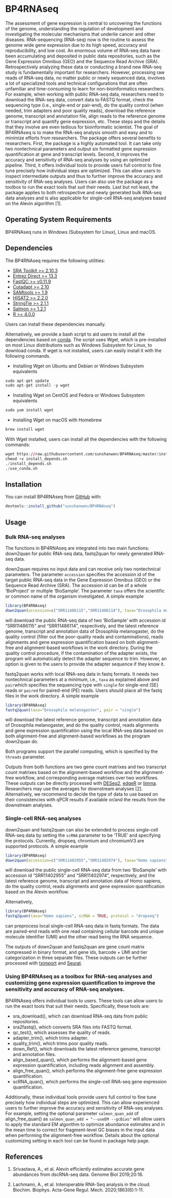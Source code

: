 
<!-- README.md is generated from README.Rmd. Please edit that file -->

# BP4RNAseq

The assessment of gene expression is central to uncovering the functions
of the genome, understanding the regulation of development and
investigating the molecular mechanisms that underlie cancer and other
diseases. RNA-sequencing (RNA-seq) now is the routine to assess the
genome wide gene expression due to its high speed, accuracy and
reproducibility, and low cost. An enormous volume of RNA-seq data have
been accumulating and deposited in public data repositories, such as the
Gene Expression Omnibus (GEO) and the Sequence Read Archive (SRA).
Retrospectively analyzing these data or conducting a brand new RNA-seq
study is fundamentally important for researchers. However, processing
raw reads of RNA-seq data, no matter public or newly sequenced data,
involves a lot of specialized tools and technical configurations that
are often unfamiliar and time-consuming to learn for non-bioinformatics
researchers. For example, when working with public RNA-seq data,
researchers need to download the RNA-seq data, convert data to FASTQ
format, check the sequencing type (i.e., single-end or pair-end), do the
quality control (when needed, trim adapters and poor quality reads),
download the reference genome, transcript and annotation file, align
reads to the reference genome or transcript and quantify gene
expression, etc. These steps and the details that they involve are even
tedious for bioinformatic scientist. The goal of BP4RNAseq is to make
the RNA-seq analysis smooth and easy and to minimize efforts from
researchers. The package offers several benefits to researchers. First,
the package is a highly automated tool. It can take only two
nontechnical parameters and output six formatted gene expression
quantification at gene and transcript levels. Second, it improves the
accuracy and sensitivity of RNA-seq analyses by using an optimized
pipeline. Third, it offers individual tools to provide users full
control to fine tune precisely how individual steps are optimized. This
can allow users to inspect intermediate outputs and thus to further
improve the accuracy and sensitivity of RNA-seq analyses. Users can also
use the package as a toolbox to run the exact tools that suit their
needs. Last but not least, the package applies to both retrospective and
newly generated bulk RNA-seq data analyses and is also applicable for
single-cell RNA-seq analyses based on the Alevin algorithm \[1\].

## Operating System Requirements

BP4RNAseq runs in Windows (Subsystem for Linux), Linux and macOS.

## Dependencies

The BP4RNAseq requires the following utilities:

  - [SRA Toolkit
    \>= 2.10.3](https://trace.ncbi.nlm.nih.gov/Traces/sra/sra.cgi?view=toolkit_doc)
  - [Entrez Direct
    \>= 13.3](https://www.ncbi.nlm.nih.gov/books/NBK179288/)
  - [FastQC \>=
    v0.11.9](https://www.bioinformatics.babraham.ac.uk/projects/fastqc/)
  - [Cutadapt \>= 2.10](https://cutadapt.readthedocs.io/en/stable/)
  - [SAMtools \>= 1.9](http://www.htslib.org/)
  - [HISAT2 \>= 2.2.0](http://daehwankimlab.github.io/hisat2/)
  - [StringTie \>= 2.1.1](https://ccb.jhu.edu/software/stringtie/)
  - [Salmon \>= 1.2.1](https://combine-lab.github.io/salmon/)  
  - [R \>= 4.0.0](https://www.r-project.org/)

Users can install these dependencies manually.

Alternatively, we provide a bash script to aid users to install all the
dependencies based on [conda](https://docs.conda.io/en/latest/). The
script uses Wget, which is pre-installed on most Linux distributions
such as Windows Subsystem for Linux, to download conda. If wget is not
installed, users can easily install it with the following commands.

  - Installing Wget on Ubuntu and Debian or Windows Subsystem
    equivalents

<!-- end list -->

``` r
sudo apt-get update 
sudo apt-get install -y wget
```

  - Installing Wget on CentOS and Fedora or Windows Subsystem
    equivalents

<!-- end list -->

``` r
sudo yum install wget
```

  - Installing Wget on macOS with Homebrew

<!-- end list -->

``` r
brew install wget
```

With Wget installed, users can install all the dependencies with the
following commands:

``` r
wget https://raw.githubusercontent.com/sunshanwen/BP4RNAseq/master/install_depends.sh
chmod +x install_depends.sh
./install_depends.sh
./use_conda.sh
```

## Installation

<!-- You can install the released version of BP4RNAseq from [CRAN](https://CRAN.R-project.org) with: -->

<!-- ``` r -->

<!-- #install.packages("BP4RNAseq") # remove comments later -->

<!-- ``` -->

<!-- And the development version from [GitHub](https://github.com/) with: -->

<!-- ``` r -->

<!-- # install.packages("devtools") -->

<!-- devtools::install_github("sunshanwen/BP4RNAseq") -->

<!-- ``` -->

You can install BP4RNAseq from [GitHub](https://github.com/) with:

``` r
devtools::install_github("sunshanwen/BP4RNAseq")
```

## Usage

### Bulk RNA-seq analyses

The functions in BP4RNAseq are integrated into two main functions:
down2quan for public RNA-seq data, fastq2quan for newly generated
RNA-seq data.

down2quan requires no input data and can receive only two nontechnical
parameters. The parameter `accession` specifies the accession id of the
target public RNA-seq data in the Gene Expression Omnibus (GEO) or the
Sequence Read Archive (SRA). The accession id can be of a whole
‘BioProject’ or multiple ‘BioSample’. The parameter `taxa` offers the
scientific or common name of the organism investigated. A simple example

``` r
library(BP4RNAseq)
down2quan(accession=c("SRR11486115","SRR11486114"), taxa="Drosophila melanogaster")
```

will download the public RNA-seq data of two ‘BioSample’ with accession
id “SRR11486115” and “SRR11486114”, respectively, and the latest
reference genome, transcript and annotation data of Drosophila
melanogaster, do the quality control (filter out the poor-quality reads
and contaminations), reads alignments and gene expression quantification
based on both alignment-free and alignment-based workflows in the work
directory. During the quality control procedure, if the contamination of
the adapter exists, the program will automatically detect the adapter
sequence to trim. However, an option is given to the users to provide
the adapter sequence if they know it.

fastq2quan works with local RNA-seq data in fastq formats. It needs two
nontechnical parameters at a minimum, i.e., `taxa` as explained above
and `pair`which specifies the sequencing type with `single` for
single-end (SE) reads or `paired` for paired-end (PE) reads. Users
should place all the fastq files in the work directory. A simple example

``` r
library(BP4RNAseq)
fastq2quan(taxa="Drosophila melanogaster", pair = "single")
```

will download the latest reference genome, transcript and annotation
data of Drosophila melanogaster, and do the quality control, reads
alignments and gene expression quantification using the local RNA-seq
data based on both alignment-free and alignment-based workflows as the
program down2quan do.

Both programs support the parallel computing, which is specified by the
`threads` parameter.

Outputs from both functions are two gene count matrixes and two
transcript count matrixes based on the alignment-based workflow and the
alignment-free workflow, and corresponding average matrixes over two
workflows. These outputs can be directly processed with
[DESeq2](https://bioconductor.org/packages/release/bioc/html/DESeq2.html),
[edgeR](https://bioconductor.org/packages/release/bioc/html/edgeR.html)
or
[limma](https://bioconductor.org/packages/release/bioc/html/limma.html).
Researchers may use the averages for downstream analyses \[2\].
Alternatively, we recommend to decide the type of data to use based on
their consistencies with qPCR results if available or/and the results
from the downstream analyses.

### Single-cell RNA-seq analyses

down2quan and fastq2quan can also be extended to process single-cell
RNA-seq data by setting the `scRNA` parameter to be ‘TRUE’ and
specifying the protocols. Currently, dropseq, chromium and chromiumV3
are supported protocols. A simple example

``` r
library(BP4RNAseq)
down2quan(accession=c("SRR11402955","SRR11402974"), taxa="Homo sapiens", scRNA = TRUE, protocol = "dropseq")
```

will download the public single-cell RNA-seq data from two ‘BioSample’
with accession id “SRR11402955” and “SRR11402974”, respectively, and the
latest reference genome, transcript and annotation data of Homo sapiens,
do the quality control, reads alignments and gene expression
quantification based on the Alevin workflow.

Alternatively,

``` r
library(BP4RNAseq)
fastq2quan(taxa="Homo sapiens", scRNA = TRUE, protocol = "dropseq")
```

can preprocess local single-cell RNA-seq data in fastq formats. The data
are paired-end reads with one read containing cellular barcode and
unique molecule identifier (UMI) and the other read being the RNA
sequence.

The outputs of down2quan and fastq2quan are gene count matrix compressed
in binary format, and gene ids, barcode + UMI and tier categorization in
three separate files. These outputs can be further processed with
[tximport](https://bioconductor.org/packages/devel/bioc/vignettes/tximport/inst/doc/tximport.html)
and [Seurat](https://satijalab.org/seurat/).

### Using BP4RNAseq as a toolbox for RNA-seq analyses and customizing gene expression quantification to improve the sensitivity and accuracy of RNA-seq analyses.

BP4RNAseq offers individual tools to users. These tools can allow users
to run the exact tools that suit their needs. Specifically, these tools
are:

  - sra\_download(), which can download RNA-seq data from public
    repositories.
  - sra2fastq(), which converts SRA files into FASTQ format.
  - qc\_test(), which assesses the quality of reads.
  - adapter\_trim(), which trims adapter.
  - quality\_trim(), which trims poor quality reads.
  - down\_Ref(), which downloads the latest reference genome, transcript
    and annotation files.
  - align\_based\_quan(), which performs the alignment-based gene
    expression quantification, including reads alignment and assembly.
  - align\_free\_quan(), which performs the alignment-free gene
    expression quantification.
  - scRNA\_quan(), which performs the single-cell RNA-seq gene
    expression quantification.

Additionally, these individual tools provide users full control to fine
tune precisely how individual steps are optimized. This can allow
experienced users to further improve the accuracy and sensitivity of
RNA-seq analyses. For example, setting the optional parameter
`salmon_quan_add` of align\_free\_quan() as `salmon_quan_add = "--useEM
--gcBias"` will allow users to apply the standard EM algorithm to
optimize abundance estimates and in the mean time to correct for
fragment-level GC biases in the input data when performing the
alignment-free workflow. Details about the optional customizing setting
in each tool can be found in package help page.

## References

1.  Srivastava, A., et al. Alevin efficiently estimates accurate gene
    abundances from dscRNA-seq data. Genome Biol 2019;20:16.

2.  Lachmann, A., et al. Interoperable RNA-Seq analysis in the cloud.
    Biochim. Biophys. Acta-Gene Regul. Mech. 2020;1863(6):1-11.
